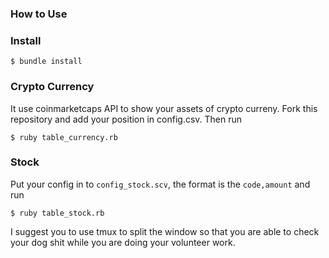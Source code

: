 ### How to Use

### Install

```
$ bundle install
```

### Crypto Currency

It use coinmarketcaps API to show your assets of crypto curreny.
Fork this repository and add your position in config.csv. Then run

```
$ ruby table_currency.rb
```

### Stock

Put your config in to `config_stock.scv`, the format is the `code,amount` and run

```
$ ruby table_stock.rb
```

I suggest you to use tmux to split the window so that you are able to check your dog shit while you are doing your volunteer work.
